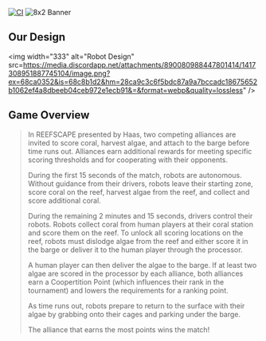 [![CI](https://github.com/IronRiders/reefscape/actions/workflows/gradle.yml/badge.svg)](https://github.com/IronRiders/reefscape/actions/workflows/gradle.yml)
![8x2 Banner](https://github.com/user-attachments/assets/ca7bddfc-8815-40c6-bc6c-3a8b020dff7a)

## Our Design
<img width="333" alt="Robot Design" src=https://media.discordapp.net/attachments/890080988447801414/1417308951887745104/image.png?ex=68ca0352&is=68c8b1d2&hm=28ca9c3c6f5bdc87a9a7bccadc18675652b1062ef4a8dbeeb04ceb972e1ecb91&=&format=webp&quality=lossless" />

## Game Overview
>In REEFSCAPE presented by Haas, two competing alliances are invited to score coral, harvest algae, and
attach to the barge before time runs out. Alliances earn additional rewards for meeting specific scoring
thresholds and for cooperating with their opponents.
>  
>During the first 15 seconds of the match, robots are autonomous. Without guidance from their drivers, robots
leave their starting zone, score coral on the reef, harvest algae from the reef, and collect and score additional
coral.
>
>During the remaining 2 minutes and 15 seconds, drivers control their robots. Robots collect coral from human
players at their coral station and score them on the reef. To unlock all scoring locations on the reef, robots
must dislodge algae from the reef and either score it in the barge or deliver it to the human player through the
processor.
>
>A human player can then deliver the algae to the barge. If at least two algae are scored in the processor by
each alliance, both alliances earn a Coopertition Point (which influences their rank in the tournament) and
lowers the requirements for a ranking point.
>
>As time runs out, robots prepare to return to the surface with their algae by grabbing onto their cages and
parking under the barge.
>
>The alliance that earns the most points wins the match!
